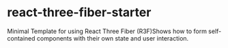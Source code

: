 # react-three-fiber-starter
Minimal Template for using React Three Fiber (R3F)Shows how to form self-contained components with their own state and user interaction.
